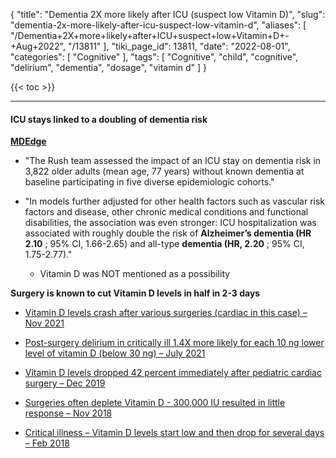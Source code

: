 {
    "title": "Dementia 2X more likely after ICU (suspect low Vitamin D)",
    "slug": "dementia-2x-more-likely-after-icu-suspect-low-vitamin-d",
    "aliases": [
        "/Dementia+2X+more+likely+after+ICU+suspect+low+Vitamin+D+-+Aug+2022",
        "/13811"
    ],
    "tiki_page_id": 13811,
    "date": "2022-08-01",
    "categories": [
        "Cognitive"
    ],
    "tags": [
        "Cognitive",
        "child",
        "cognitive",
        "delirium",
        "dementia",
        "dosage",
        "vitamin d"
    ]
}


{{< toc >}} 

---

#### ICU stays linked to a doubling of dementia risk

 **[MDEdge](https://www.mdedge.com/neurology/article/256725/alzheimers-cognition/icu-stays-linked-doubling-dementia-risk?ecd=WNL_eve_220801_mdedge)** 

* "The Rush team assessed the impact of an ICU stay on dementia risk in 3,822 older adults (mean age, 77 years) without known dementia at baseline participating in five diverse epidemiologic cohorts."

* "In models further adjusted for other health factors such as vascular risk factors and disease, other chronic medical conditions and functional disabilities, the association was even stronger: ICU hospitalization was associated with roughly double the risk of  **Alzheimer’s dementia (HR 2.10** ; 95% CI, 1.66-2.65) and all-type  **dementia (HR, 2.20** ; 95% CI, 1.75-2.77)."

   * Vitamin D was NOT mentioned as a possibility

 **Surgery is known to cut Vitamin D levels in half in 2-3 days** 

* [Vitamin D levels crash after various surgeries (cardiac in this case) – Nov 2021](/posts/vitamin-d-levels-crash-after-various-surgeries-cardiac-in-this-case)

* [Post-surgery delirium in critically ill 1.4X more likely for each 10 ng lower level of vitamin D (below 30 ng) – July 2021](/posts/post-surgery-delirium-in-critically-ill-14x-more-likely-for-each-10-ng-lower-lev-n-d-below-30-ng)

* [Vitamin D levels dropped 42 percent immediately after pediatric cardiac surgery – Dec 2019](/posts/vitamin-d-levels-dropped-42-percent-immediately-after-pediatric-cardiac-surgery)

* [Surgeries often deplete Vitamin D - 300,000 IU resulted in little response – Nov 2018](/posts/surgeries-often-deplete-vitamin-d-300000-iu-resulted-in-little-response)

* [Critical illness – Vitamin D levels start low and then drop for several days – Feb 2018](/posts/critical-illness-vitamin-d-levels-start-low-and-then-drop-for-several-days)